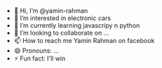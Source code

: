- 👋 Hi, I’m @yamin-rahman
- 👀 I’m interested in electronic cars
- 🌱 I’m currently learning javascripy n python
- 💞️ I’m looking to collaborate on ...
- 📫 How to reach me Yamin Rahman on facebook
- 😄 Pronouns: ...
- ⚡ Fun fact: I'll win

<!---
yamin-rahman/yamin-rahman is a ✨ special ✨ repository because its `README.md` (this file) appears on your GitHub profile.
You can click the Preview link to take a look at your changes.
--->
